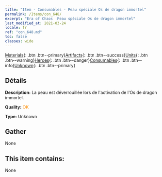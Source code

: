 ```yaml
---
title: "Item - Consumables - Peau spéciale Os de dragon immortel"
permalink: /Items/con_648/
excerpt: "Era of Chaos  Peau spéciale Os de dragon immortel"
last_modified_at: 2021-03-24
locale: fr
ref: "con_648.md"
toc: false
classes: wide
---
```

 [Materials](/fr/Items/){: .btn .btn--primary}[Artifacts](/fr/Items/Artifacts/){: .btn .btn--success}[Units](/fr/Items/Units/){: .btn .btn--warning}[Heroes](/fr/Items/Heroes/){: .btn .btn--danger}[Consumables](/fr/Items/Consumables/){: .btn .btn--info}[Unknown](/fr/Items/Unknown/){: .btn .btn--primary}

## Détails
 **Description:** La peau est déverrouillée lors de l'activation de l'Os de dragon immortel.

 **Quality:** <span style="color: #FF8C00">OK</span>

 **Type:** Unknown

## Gather

  None

## This item contains:

  None

